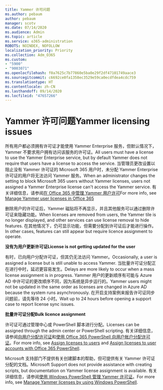 ```yaml
---
title: Yammer 许可问题
ms.author: pebaum
author: pebaum
manager: scotv
ms.date: 07/14/2020
ms.audience: Admin
ms.topic: article
ms.service: o365-administration
ROBOTS: NOINDEX, NOFOLLOW
localization_priority: Priority
ms.collection: Adm_O365
ms.custom:
- "5900"
- "9003071"
ms.openlocfilehash: f0a7625c7b77860e5ba0e29f2df47101749aace3
ms.sourcegitcommit: c6692ce0fa1358ec3529e59ca0ecdfdea4cdc759
ms.translationtype: HT
ms.contentlocale: zh-CN
ms.lasthandoff: 09/14/2020
ms.locfileid: "47657266"
---
```

# <a name="yammer-licensing-issues"></a><span data-ttu-id="42733-102">Yammer 许可问题</span><span class="sxs-lookup"><span data-stu-id="42733-102">Yammer licensing issues</span></span>

<span data-ttu-id="42733-103">所有用户都必须拥有许可证才能使用 Yammer Enterprise 服务，但默认情况下，Yammer 不要求用户拥有访问该服务的许可证。</span><span class="sxs-lookup"><span data-stu-id="42733-103">All users must have a license to use the Yammer Enterprise service, but by default Yammer does not require that users have a license to access the service.</span></span> <span data-ttu-id="42733-104">当管理员更改设置以阻止没有 Yammer 许可证的 Microsoft 365 用户时，未分配 Yammer Enterprise 许可证的用户将无法访问 Yammer 服务。</span><span class="sxs-lookup"><span data-stu-id="42733-104">When an administrator changes the setting to block Microsoft 365 users without Yammer licenses, users not assigned a Yammer Enterprise license can't access the Yammer service.</span></span> <span data-ttu-id="42733-105">有关详细信息，请参阅[在 Office 365 中管理 Yammer 用户许可](https://docs.microsoft.com/yammer/manage-yammer-users/manage-yammer-licenses-in-office-365)</span><span class="sxs-lookup"><span data-stu-id="42733-105">For more info, see [Manage Yammer user licenses in Office 365](https://docs.microsoft.com/yammer/manage-yammer-users/manage-yammer-licenses-in-office-365)</span></span> 

<span data-ttu-id="42733-106">删除用户的许可证后，Yammer 磁贴将不再显示，并且其他服务可以通过删除许可证来隐藏功能。</span><span class="sxs-lookup"><span data-stu-id="42733-106">When licenses are removed from users, the Yammer tile is no longer displayed, and other services can use license removal to hide features.</span></span> <span data-ttu-id="42733-107">在其他情况下，仍可显示功能，但需要分配到许可证后才能进行操作。</span><span class="sxs-lookup"><span data-stu-id="42733-107">In other cases, features can still appear but require licence assignment to operate.</span></span>  

<span data-ttu-id="42733-108">**没有为用户更新许可证**</span><span class="sxs-lookup"><span data-stu-id="42733-108">**License is not getting updated for the user**</span></span>  

<span data-ttu-id="42733-109">有时，已向用户分配许可证，但其仍无法访问 Yammer。</span><span class="sxs-lookup"><span data-stu-id="42733-109">Occasionally, a user is assigned a license but is still unable to access Yammer.</span></span> <span data-ttu-id="42733-110">当批量许可证分配正在进行中时，延迟更容易发生。</span><span class="sxs-lookup"><span data-stu-id="42733-110">Delays are more likely to occur when a mass license assignment is in progress.</span></span> <span data-ttu-id="42733-111">Yammer 用户的更新顺序有可能与 Azure AD 中许可证的更改顺序不同，因为系统是异步运行的。</span><span class="sxs-lookup"><span data-stu-id="42733-111">Yammer users might not be updated in the same order as licenses are changed in Azure AD because the system runs asynchronously.</span></span> <span data-ttu-id="42733-112">在开启支持案例来报告许可证同步问题前，请先等待 24 小时。</span><span class="sxs-lookup"><span data-stu-id="42733-112">Wait up to 24 hours before opening a support case to report license sync issues.</span></span>  

<span data-ttu-id="42733-113">**批量许可证分配**</span><span class="sxs-lookup"><span data-stu-id="42733-113">**Bulk licence assignment**</span></span>  

<span data-ttu-id="42733-114">许可证可通过管理中心或 PowerShell 脚本进行分配。</span><span class="sxs-lookup"><span data-stu-id="42733-114">Licenses can be assigned through the admin center or PowerShell scripting.</span></span> <span data-ttu-id="42733-115">有关详细信息，请参阅[向用户分配许可证](https://docs.microsoft.com/microsoft-365/admin/manage/assign-licenses-to-users)和[使用 Office 365 PowerShell 向用户帐户分配许可证](https://docs.microsoft.com/office365/enterprise/powershell/assign-licenses-to-user-accounts-with-office-365-powershell)。</span><span class="sxs-lookup"><span data-stu-id="42733-115">For more info, see [Assign licenses to users](https://docs.microsoft.com/microsoft-365/admin/manage/assign-licenses-to-users) and [Assign licenses to user accounts with Office 365 PowerShell](https://docs.microsoft.com/office365/enterprise/powershell/assign-licenses-to-user-accounts-with-office-365-powershell).</span></span> 

<span data-ttu-id="42733-116">Microsoft 支持部门不提供有关创建脚本的帮助，但可提供有关 Yammer 许可证分配的文档。</span><span class="sxs-lookup"><span data-stu-id="42733-116">Microsoft Support does not provide assistance with creating scripts, but documentation on Yammer license assignment is available.</span></span> <span data-ttu-id="42733-117">有关详细信息，请参阅[使用 Windows PowerShell 管理 Yammer 许可证](https://docs.microsoft.com/yammer/manage-yammer-users/manage-yammer-licenses-in-office-365#manage-yammer-licenses-by-using-windows-powershell)。</span><span class="sxs-lookup"><span data-stu-id="42733-117">For more info, see [Manage Yammer licenses by using Windows PowerShell](https://docs.microsoft.com/yammer/manage-yammer-users/manage-yammer-licenses-in-office-365#manage-yammer-licenses-by-using-windows-powershell).</span></span>
